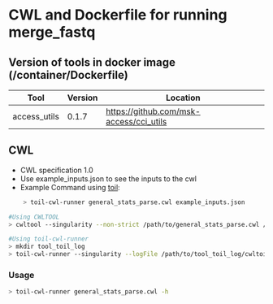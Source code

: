 # CWL and Dockerfile for running merge_fastq

## Version of tools in docker image (/container/Dockerfile)

| Tool | Version | Location |
|--- |--- |--- |
| access_utils   | 0.1.7   |  <https://github.com/msk-access/cci_utils> |

## CWL

- CWL specification 1.0
- Use example_inputs.json to see the inputs to the cwl
- Example Command using [toil](https://toil.readthedocs.io):

```bash
    > toil-cwl-runner general_stats_parse.cwl example_inputs.json
```

```bash
#Using CWLTOOL
> cwltool --singularity --non-strict /path/to/general_stats_parse.cwl /path/to/example_inputs.json

#Using toil-cwl-runner
> mkdir tool_toil_log
> toil-cwl-runner --singularity --logFile /path/to/tool_toil_log/cwltoil.log  --jobStore /path/to/tool_jobStore --batchSystem lsf --workDir /path/to/tool_toil_log --outdir . --writeLogs /path/to/tool_toil_log --logLevel DEBUG --stats --retryCount 2 --disableCaching --maxLogFileSize 20000000000 /path/to/multiqc_1.10.1/multiqc_1.10.1.cwl /path/to/example_inputs.json > tool_toil.stdout 2> tool_toil.stderr &
```

### Usage

```bash
> toil-cwl-runner general_stats_parse.cwl -h
```
